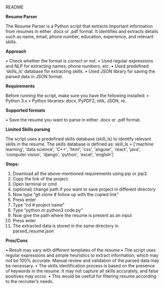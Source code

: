 README

**Resume Parser**

The Resume Parser is a Python script that extracts important information from resumes in either .docx or .pdf format. It identifies and extracts details such as name, email, phone number, education, experience, and relevant skills.

**Approach**

•	Check whether the format is correct or not.
•	Used regular expressions and NLP  for extracting names, phone numbers, etc.
•	Used predefined ‘skills_ls’ database for extracting skills.
•	Used JSON library for saving the parsed data in JSON format.

**Requirements**

Before running the script, make sure you have the following installed:
•	Python 3.x
•	Python libraries: docx, PyPDF2, nltk, JSON, re.

**Supported formats**

•	Save the resume you want to parse in either .docx or .pdf format.

**Limited Skills parsing**

The script uses a predefined skills database (skill_ls) to identify relevant skills in the resume. The skills database is defined as:
skill_ls = ['machine learning', 'data science', 'C++', 'html', 'css', 'angular', 'react', 'java', 'computer vision', 'django', 'python', 'excel', 'english'] 

**Steps:**

1.	Download all the above-mentioned requirements using pip or pip3.
2.	Copy the link of the project.
3.	Open terminal or cmd 
4.	(optional) change path if you want to save project in different directory
5.	Now type “git clone # follow up with the copied link”
6.	Press enter
7.	Type “cd # project name”
8.	Type “python or python3 code.py”
9.	Now give the path where the resume is present  as an input
10.	Press enter 
11.	The extracted data is stored in the same directory in parsed_resume.json

**Pros/Cons**

•	Result may vary with different templates of the resume
•	The script uses regular expressions and simple heuristics to extract information, which may not be 100% accurate. Manual review and validation of the parsed data may be necessary.
•	The skills identification process is based on the presence of keywords in the resume. It may not capture all skills accurately, and false positives may occur.
•	This would be usefull for filtering resume according to the recruiter’s needs.


